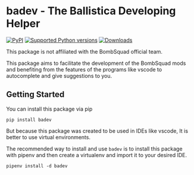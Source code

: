 # badev - The Ballistica Developing Helper

[![PyPI](https://img.shields.io/pypi/v/badev)](https://pypi.org/project/badev/)
[![Supported Python versions](https://img.shields.io/pypi/pyversions/badev.svg)](https://pypi.org/project/badev/)
[![Downloads](https://static.pepy.tech/badge/badev)](https://pepy.tech/project/badev)

This package is not affiliated with the BombSquad official team.

This package aims to facilitate the development of the BombSquad mods
and benefiting from the features of the programs like vscode to autocomplete and give suggestions to you.

## Getting Started

You can install this package via pip

``
pip install badev
``

But because this package was created to be used in IDEs like vscode, It is better to use virtual environments.

The recommended way to install and use `badev` is to install this package with pipenv and then create a virtualenv and import it to your desired IDE.

``
pipenv install -d badev
``
